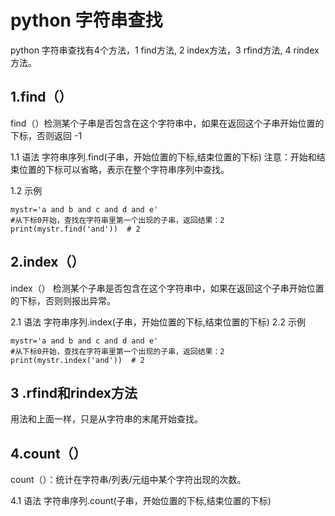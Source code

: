 # python 字符串查找 #

python 字符串查找有4个方法，1 find方法, 2 index方法，3 rfind方法, 4 rindex方法。


## 1.find（） ##

find（）检测某个子串是否包含在这个字符串中，如果在返回这个子串开始位置的下标，否则返回 -1

1.1 语法
字符串序列.find(子串，开始位置的下标,结束位置的下标)
注意：开始和结束位置的下标可以省略，表示在整个字符串序列中查找。

1.2 示例

    mystr='a and b and c and d and e'
    #从下标0开始，查找在字符串里第一个出现的子串，返回结果：2
    print(mystr.find('and'))  # 2


## 2.index（） ##

index（） 检测某个子串是否包含在这个字符串中，如果在返回这个子串开始位置的下标，否则则报出异常。

2.1 语法
字符串序列.index(子串，开始位置的下标,结束位置的下标)
2.2 示例


    mystr='a and b and c and d and e'
    #从下标0开始，查找在字符串里第一个出现的子串，返回结果：2
    print(mystr.index('and'))  # 2


## 3 .rfind和rindex方法 ##

用法和上面一样，只是从字符串的末尾开始查找。

## 4.count（） ##

count（）：统计在字符串/列表/元组中某个字符出现的次数。

4.1 语法
字符串序列.count(子串，开始位置的下标,结束位置的下标)